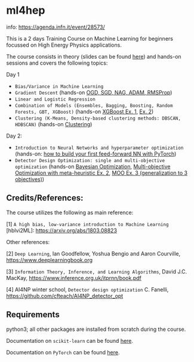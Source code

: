 # ml4hep

info: https://agenda.infn.it/event/28573/

This is a 2 days Training Course on Machine Learning for beginners focussed on High Energy Physics applications. 

The course consists in theory (slides can be found [here](https://github.com/cfteach/ml4hep/blob/main/slides/ML4HEP_1%2B2.pdf)) and hands-on sessions and covers the following topics:

Day 1
- `Bias/Variance in Machine Learning` 
- `Gradient Descent` (hands-on [OGD, SGD, NAG, ADAM, RMSProp](https://github.com/cfteach/ml4hep/blob/main/gradient/gradient_descent.ipynb))
- `Linear and Logistic Regression` 
- `Combination of Models (Ensembles, Bagging, Boosting, Random Forests, GBT, XGBoost)`  (hands-on [XGBoost Ex. 1](https://github.com/cfteach/ml4hep/blob/main/xgboost/XGBoost_SUSY.ipynb), [Ex. 2](https://github.com/cfteach/ml4hep/blob/main/xgboost/XGBoost_higgs_v2.ipynb))
- `Clustering (K-Means, Density-based clustering methods: DBSCAN, HDBSCAN)` (hands-on [Clustering](https://github.com/cfteach/ml4hep/blob/main/clustering/clustering.ipynb)) 

Day 2:
- `Introduction to Neural Networks and hyperparameter optimization` (hands-on: [how to build your first feed-forward NN with PyTorch](https://github.com/cfteach/ml4hep/blob/main/dnn/DNN_SUSY_gpu.ipynb))
- `Detector Design Optimization: single and multi-objective optimization` (hands-on [Bayesian Optimization](https://github.com/cfteach/ml4hep/blob/main/design_optimization/driver_bo.ipynb), [Multi-objective Optimization with meta-heuristic Ex. 2](https://github.com/cfteach/ml4hep/blob/main/design_optimization/driver_moo_sol2.ipynb), [MOO Ex. 3 (generalization to 3 objectives)](https://github.com/cfteach/ml4hep/blob/main/design_optimization/driver_moo_3obj_sol3.ipynb)) 


## Credits/References: 

The course utilizes the following as main reference: 

[1] `A high bias, low-variance introduction to Machine Learning` [hblvi2ML]: https://arxiv.org/abs/1803.08823

Other references:

[2] `Deep Learning`, Ian Goodfellow, Yoshua Bengio and Aaron Courville, https://www.deeplearningbook.org

[3] `Information Theory, Inference, and Learning Algorithms`, David J.C. MacKay, https://www.inference.org.uk/itprnn/book.pdf

[4]  AI4NP winter school, `Detector design optimization` C. Fanelli, https://github.com/cfteach/AI4NP_detector_opt 



## Requirements

python3; all other packages are installed from scratch during the course.

Documentation on `scikit-learn` can be found [here](https://scikit-learn.org/stable/).

Documentation on `PyTorch` can be found [here](https://pytorch.org).


